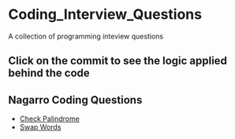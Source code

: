 # Coding_Interview_Questions
A collection of programming inteview questions

## Click on the commit to see the logic applied behind the code

## Nagarro Coding Questions
  + [Check Palindrome](https://github.com/VikasViki/Coding_Interview_Questions/blob/master/Check%20Palindrome.py)
  + [Swap Words](https://github.com/VikasViki/Coding_Interview_Questions/blob/master/Swap_words.py)
